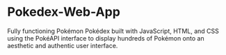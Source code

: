 # Pokedex-Web-App
Fully functioning Pokémon Pokédex built with JavaScript, HTML, and CSS using the PokéAPI interface to display hundreds of Pokémon onto an aesthetic and authentic user interface.
